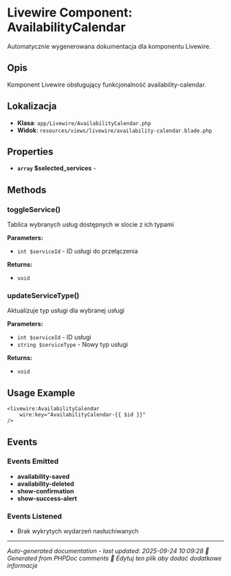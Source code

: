 # Livewire Component: AvailabilityCalendar

Automatycznie wygenerowana dokumentacja dla komponentu Livewire.

## Opis
Komponent Livewire obsługujący funkcjonalność availability-calendar.

## Lokalizacja
- **Klasa**: `app/Livewire/AvailabilityCalendar.php`
- **Widok**: `resources/views/livewire/availability-calendar.blade.php`



## Properties
- **`array` $selected_services** - 

## Methods
### toggleService()
Tablica wybranych usług dostępnych w slocie z ich typami

**Parameters:**
- `int $serviceId` - ID usługi do przełączenia

**Returns:**
- `void` 


### updateServiceType()
Aktualizuje typ usługi dla wybranej usługi

**Parameters:**
- `int $serviceId` - ID usługi
- `string $serviceType` - Nowy typ usługi

**Returns:**
- `void` 



## Usage Example
```blade
<livewire:AvailabilityCalendar
    wire:key="AvailabilityCalendar-{{ $id }}"
/>
```

## Events

### Events Emitted
- **availability-saved**
- **availability-deleted**
- **show-confirmation**
- **show-success-alert**

### Events Listened
- Brak wykrytych wydarzeń nasłuchiwanych

---
*Auto-generated documentation - last updated: 2025-09-24 10:09:28*
*🤖 Generated from PHPDoc comments*
*📝 Edytuj ten plik aby dodać dodatkowe informacje*